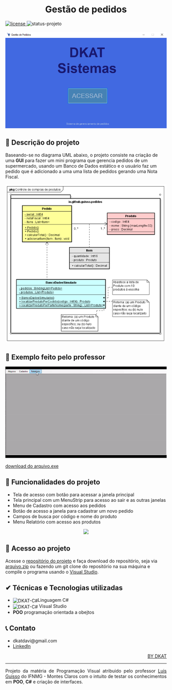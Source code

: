 <h1 align="center">Gestão de pedidos</h1> 

<div style="display: inline_block">
    <a href="https://github.com/DKAT-DAVI/gestao-de-pedidos-Csharp/blob/main/LICENSE">
        <img src="https://img.shields.io/badge/license-GNU-blue" alt="license">
    </a>
    <img src="https://img.shields.io/badge/STATUS-FINALIZADO-green" alt="status-projeto">
<div>

<br>
<div align="center">
    <img max-height="400em" src="FilesReadme/capa-projeto.png" alt="diagrama-uml">
</div>


<h2>&#X1F4DD Descrição do projeto</h2>

<p>Baseando-se no diagrama UML abaixo, o projeto consiste na criação de uma <b>GUI</b> para fazer um mini programa que gerencia pedidos de um supermercado, usando um Banco de Dados estático e o usuário faz um pedido que é adicionado a uma uma lista de pedidos gerando uma Nota Fiscal.<p>

<div align="center">
    <img max-height="450em" src="Exemplo/Diagrama.png" alt="diagrama-uml">
</div>

<h2>&#X1F6A7 Exemplo feito pelo professor</h2>

<div align="center">
    <img src="FilesReadme/gif-projeto-professor.gif">
</div>

<a href="Exemplo/ControlePedidosCliente.exe" download="ControlePedidosCliente">download do arquivo.exe</a>

<h2>&#X1F528 Funcionalidades do projeto</h2>

<ul>
    <li>Tela de acesso com botão para acessar a janela principal</li>
    <li>Tela principal com um MenuStrip para acesso ao sair e as outras janelas</li>
    <li>Menu de Cadastro com acesso aos pedidos</li>
    <li>Botão de acesso a janela para cadastrar um novo pedido</li>
    <li>Campos de busca por código e nome do produto</li>
    <li>Menu Relatório com acesso aos produtos</li>

</ul>

<div align="center">
    <img src="FilesReadme/gif-tela-projeto.gif">
</div>

<h2>&#X1F4C1 Acesso ao projeto</h2>

<p>Acesse o <a href="https://github.com/DKAT-DAVI/gestao-de-pedidos-Csharp">repositório do projeto</a> e faça download do repositório, seja via <a href="https://github.com/DKAT-DAVI/gestao-de-pedidos-Csharp/archive/refs/heads/main.zip">arquivo.zip</a> ou fazendo um git clone do repositório na sua máquina e compile o programa usando o <a href="https://visualstudio.microsoft.com/downloads/">Visual Studio</a>.<p>

<h2>&#X2714 Técnicas e Tecnologias utilizadas</h2>
<ul>
    <li>
        <img align="center" alt="DKAT-C#" height="30" width="40" src="https://cdn.jsdelivr.net/gh/devicons/devicon/icons/csharp/csharp-original.svg"/>Linguagem C#
    </li>
    <li>    
        <img align="center" alt="DKAT-C#" height="30" width="40" src="https://cdn.jsdelivr.net/gh/devicons/devicon/icons/visualstudio/visualstudio-plain.svg"/>
        Visual Studio  
    </li>
    <li><bigger><b>POO</b></bigger> programação orientada a obejtos</li>

</ul>

<h2>&#X1F4DE Contato</h2>

<div style="display: inline_block">
    <ul>
        <li>dkatdavi@gmail.com</li>
        <li><a href="https://www.linkedin.com/in/dkat-davi/">Linkedln</a> </li>    
    </ul>
    <a href="https://github.com/dkat-davi">
        <p align="right">BY DKAT<p>
    </a>
</div>

<hr>

<footer align="justify">
    <p>Projeto da matéria de Programação Visual atribuido pelo professor <a href="https://github.com/guisso">Luis Guisso<a> do IFNMG - Montes Claros com o intuito de testar os conhecimentos em <b>POO</b>, <b>C#</b> e criação de interfaces.
<footer>
